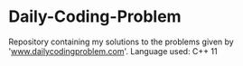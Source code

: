 # Daily-Coding-Problem
Repository containing my solutions to the problems given by 'www.dailycodingproblem.com'.
Language used: C++ 11
